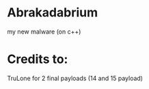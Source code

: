 # Abrakadabrium
my new malware (on c++)
# Credits to:
TruLone for 2 final payloads (14 and 15 payload)

